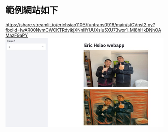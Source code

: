 # 範例網站如下 <br>
https://share.streamlit.io/erichsiao1106/funtrans0916/main/stCVnst2.py?fbclid=IwAR00NvmCWCKTRdvjkjXNnllYUUXsIu5XU73wxr1_MI8hHkDNhOAMazF9aPY
<br>
![image](https://github.com/erichsiao1106/Style_transfer_use_streamlit/blob/main/resize1.jpg)
